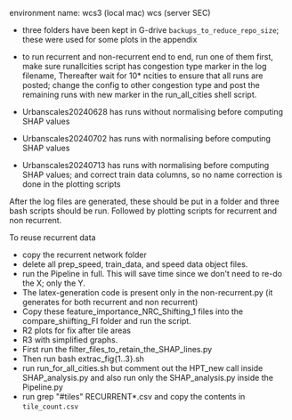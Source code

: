 environment name: wcs3 (local mac)
                    wcs (server SEC)

- three folders have been kept in G-drive `backups_to_reduce_repo_size`; these were used for some plots in the appendix
- to run recurrent and non-recurrent end to end, run one of them first, make sure runallcities script has congestion type marker in the log filename, Thereafter wait for 10* ncities to ensure that all runs are posted; change the config to other congestion type and post the remaining runs with new marker in the run_all_cities shell script.


- Urbanscales20240628 has runs without normalising before computing SHAP values
- Urbanscales20240702 has runs with normalising before computing SHAP values
- Urbanscales20240713 has runs with normalising before computing SHAP values; and correct train data columns, so no name correction is done in the plotting scripts

After the log files are generated, these should be put in a folder and three bash scripts should be run. 
Followed by plotting scripts for recurrent and non recurrent.


To reuse recurrent data
- copy the recurrent network folder
- delete all prep_speed, train_data, and speed data object files. 
- run the Pipeline in full. This will save time since we don't need to re-do the X; only the Y.
- The latex-generation code is present only in the non-recurrent.py (it generates for both recurrent and non recurrent)
- Copy these feature_importance_NRC_Shifting_1 files into the compare_shiifting_FI folder and run the script.
- R2 plots for fix after tile areas
- R3 with simplified graphs.
- First run the filter_files_to_retain_the_SHAP_lines.py
- Then run bash extrac_fig{1..3}.sh
- run run_for_all_cities.sh but comment out the HPT_new call inside SHAP_analysis.py and also run only the SHAP_analysis.py inside the Pipeline.py
- run grep "#tiles" RECURRENT*.csv and copy the contents in `tile_count.csv`